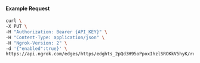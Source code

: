 <!-- Code generated for API Clients. DO NOT EDIT. -->

#### Example Request

```bash
curl \
-X PUT \
-H "Authorization: Bearer {API_KEY}" \
-H "Content-Type: application/json" \
-H "Ngrok-Version: 2" \
-d '{"enabled":true}' \
https://api.ngrok.com/edges/https/edghts_2pQd3H95oPpoxIhzlSROKkV5hyK/routes/edghtsrt_2pQd3J4szW372DeFO6qdvSASInn/websocket_tcp_converter
```
